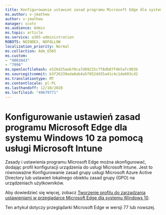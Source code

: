 ```yaml
---
title: Konfigurowanie ustawień zasad programu Microsoft Edge dla systemu Windows 10 za pomocą usługi Microsoft Intune
ms.author: v-jmathew
author: v-jmathew
manager: scotv
ms.audience: Admin
ms.topic: article
ms.service: o365-administration
ROBOTS: NOINDEX, NOFOLLOW
localization_priority: Normal
ms.collection: Adm_O365
ms.custom:
- "9003843"
- "7096"
ms.openlocfilehash: e526d25aeb70ca7d89225c7f8db87f465afc903b
ms.sourcegitcommit: b3f26339eda6ab4a5f952dd35a41c4c1de603cd2
ms.translationtype: MT
ms.contentlocale: pl-PL
ms.lasthandoff: 12/10/2020
ms.locfileid: "49679771"
---
```

# <a name="use-microsoft-intune-to-configure-microsoft-edge-policy-settings-for-windows-10"></a>Konfigurowanie ustawień zasad programu Microsoft Edge dla systemu Windows 10 za pomocą usługi Microsoft Intune

Zasady i ustawienia programu Microsoft Edge można skonfigurować, dodając profil konfiguracji urządzenia do usługi Microsoft Intune. Jest to równoważne Konfigurowanie zasad grupy usługi Microsoft Azure Active Directory lub ustawień lokalnego obiektu zasad grupy (GPO) na urządzeniach użytkowników.

Aby dowiedzieć się więcej, zobacz [Tworzenie profilu do zarządzania ustawieniami w przeglądarce Microsoft Edge dla systemu Windows 10](https://go.microsoft.com/fwlink/?linkid=2133700).

Ten artykuł dotyczy przeglądarki Microsoft Edge w wersji 77 lub nowszej.
